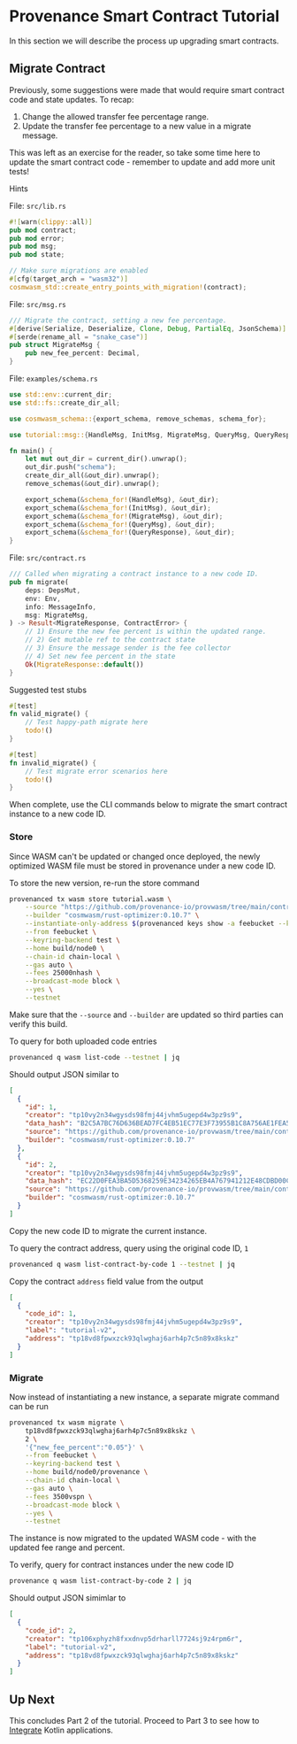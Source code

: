 # Provenance Smart Contract Tutorial

In this section we will describe the process up upgrading smart contracts.

## Migrate Contract

Previously, some suggestions were made that would require smart contract code and state updates.
To recap:

1) Change the allowed transfer fee percentage range.
1) Update the transfer fee percentage to a new value in a migrate message.

This was left as an exercise for the reader, so take some time here to update the smart contract
code - remember to update and add more unit tests!

Hints

File: `src/lib.rs`

```rust
#![warn(clippy::all)]
pub mod contract;
pub mod error;
pub mod msg;
pub mod state;

// Make sure migrations are enabled
#[cfg(target_arch = "wasm32")]
cosmwasm_std::create_entry_points_with_migration!(contract);
```

File: `src/msg.rs`

```rust
/// Migrate the contract, setting a new fee percentage.
#[derive(Serialize, Deserialize, Clone, Debug, PartialEq, JsonSchema)]
#[serde(rename_all = "snake_case")]
pub struct MigrateMsg {
    pub new_fee_percent: Decimal,
}
```

File: `examples/schema.rs`

```rust
use std::env::current_dir;
use std::fs::create_dir_all;

use cosmwasm_schema::{export_schema, remove_schemas, schema_for};

use tutorial::msg::{HandleMsg, InitMsg, MigrateMsg, QueryMsg, QueryResponse};

fn main() {
    let mut out_dir = current_dir().unwrap();
    out_dir.push("schema");
    create_dir_all(&out_dir).unwrap();
    remove_schemas(&out_dir).unwrap();

    export_schema(&schema_for!(HandleMsg), &out_dir);
    export_schema(&schema_for!(InitMsg), &out_dir);
    export_schema(&schema_for!(MigrateMsg), &out_dir);
    export_schema(&schema_for!(QueryMsg), &out_dir);
    export_schema(&schema_for!(QueryResponse), &out_dir);
}
```

File: `src/contract.rs`

```rust
/// Called when migrating a contract instance to a new code ID.
pub fn migrate(
    deps: DepsMut,
    env: Env,
    info: MessageInfo,
    msg: MigrateMsg,
) -> Result<MigrateResponse, ContractError> {
    // 1) Ensure the new fee percent is within the updated range.
    // 2) Get mutable ref to the contract state
    // 3) Ensure the message sender is the fee collector
    // 4) Set new fee percent in the state
    Ok(MigrateResponse::default())
}
```

Suggested test stubs

```rust
#[test]
fn valid_migrate() {
    // Test happy-path migrate here
    todo!()
}

#[test]
fn invalid_migrate() {
    // Test migrate error scenarios here
    todo!()
}
```

When complete, use the CLI commands below to migrate the smart contract instance to a new code ID.

### Store

Since WASM can't be updated or changed once deployed, the newly optimized WASM file must be stored
in provenance under a new code ID.

To store the new version, re-run the store command

```bash
provenanced tx wasm store tutorial.wasm \
    --source "https://github.com/provenance-io/provwasm/tree/main/contracts/tutorial-migrate" \
    --builder "cosmwasm/rust-optimizer:0.10.7" \
    --instantiate-only-address $(provenanced keys show -a feebucket --keyring-backend test --home build/node0 --testnet) \
    --from feebucket \
    --keyring-backend test \
    --home build/node0 \
    --chain-id chain-local \
    --gas auto \
    --fees 25000nhash \
    --broadcast-mode block \
    --yes \
    --testnet
```

Make sure that the `--source` and `--builder` are updated so third parties can verify this build.

To query for both uploaded code entries

```bash
provenanced q wasm list-code --testnet | jq
```

Should output JSON similar to

```json
[
  {
    "id": 1,
    "creator": "tp10vy2n34wgysds98fmj44jvhm5ugepd4w3pz9s9",
    "data_hash": "B2C5A7BC76D636BEAD7FC4EB51EC77E3F73955B1C8A756AE1FEA5AAFE804912A",
    "source": "https://github.com/provenance-io/provwasm/tree/main/contracts/tutorial",
    "builder": "cosmwasm/rust-optimizer:0.10.7"
  },
  {
    "id": 2,
    "creator": "tp10vy2n34wgysds98fmj44jvhm5ugepd4w3pz9s9",
    "data_hash": "EC22D0FEA3BA5D5368259E34234265EB4A767941212E48CDBD00C5460363C379",
    "source": "https://github.com/provenance-io/provwasm/tree/main/contracts/tutorial-migrate",
    "builder": "cosmwasm/rust-optimizer:0.10.7"
  }
]
```

Copy the new code ID to migrate the current instance.

To query the contract address, query using the original code ID, `1`

```bash
provenanced q wasm list-contract-by-code 1 --testnet | jq
```

Copy the contract `address` field value from the output

```json
[
  {
    "code_id": 1,
    "creator": "tp10vy2n34wgysds98fmj44jvhm5ugepd4w3pz9s9",
    "label": "tutorial-v2",
    "address": "tp18vd8fpwxzck93qlwghaj6arh4p7c5n89x8kskz"
  }
]
```

### Migrate

Now instead of instantiating a new instance, a separate migrate command can be run

```bash
provenanced tx wasm migrate \
    tp18vd8fpwxzck93qlwghaj6arh4p7c5n89x8kskz \
    2 \
    '{"new_fee_percent":"0.05"}' \
    --from feebucket \
    --keyring-backend test \
    --home build/node0/provenance \
    --chain-id chain-local \
    --gas auto \
    --fees 3500vspn \
    --broadcast-mode block \
    --yes \
    --testnet
```

The instance is now migrated to the updated WASM code - with the updated fee range and percent.

To verify, query for contract instances under the new code ID

```bash
provenance q wasm list-contract-by-code 2 | jq
```

Should output JSON simimlar to

```json
[
  {
    "code_id": 2,
    "creator": "tp106xphyzh8fxxdnvp5drharll7724sj9z4rpm6r",
    "label": "tutorial-v2",
    "address": "tp18vd8fpwxzck93qlwghaj6arh4p7c5n89x8kskz"
  }
]
```

## Up Next

This concludes Part 2 of the tutorial. Proceed to Part 3 to see how to [Integrate](14-integration.md)
Kotlin applications.
